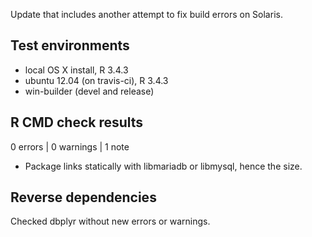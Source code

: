 Update that includes another attempt to fix build errors on Solaris.

## Test environments
* local OS X install, R 3.4.3
* ubuntu 12.04 (on travis-ci), R 3.4.3
* win-builder (devel and release)

## R CMD check results

0 errors | 0 warnings | 1 note

* Package links statically with libmariadb or libmysql, hence the size.

## Reverse dependencies

Checked dbplyr without new errors or warnings.

